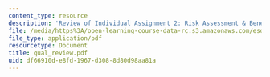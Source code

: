 ```yaml
---
content_type: resource
description: 'Review of Individual Assignment 2: Risk Assessment & Benefit Cost Analysis.'
file: /media/https%3A/open-learning-course-data-rc.s3.amazonaws.com/esd-04j-frameworks-and-models-in-engineering-systems-engineering-system-design-spring-2007/df66910de8fd1967d3088d80d98aa81a_qual_review.pdf
file_type: application/pdf
resourcetype: Document
title: qual_review.pdf
uid: df66910d-e8fd-1967-d308-8d80d98aa81a
---
```

